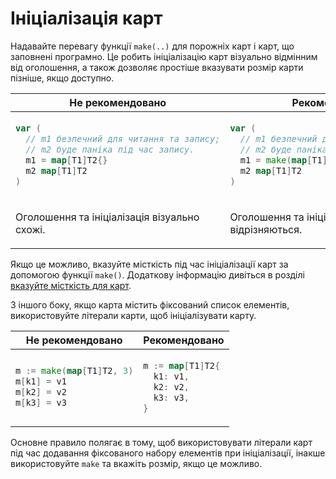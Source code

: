# Ініціалізація карт

Надавайте перевагу функції `make(..)` для порожніх карт і карт, що заповнені програмно.
Це робить ініціалізацію карт візуально відмінним від оголошення,
а також дозволяє простіше вказувати розмір карти пізніше, якщо доступно.

<table>
<thead><tr><th>Не рекомендовано</th><th>Рекомендовано</th></tr></thead>
<tbody>
<tr><td>

```go
var (
  // m1 безпечний для читання та запису;
  // m2 буде паніка під час запису.
  m1 = map[T1]T2{}
  m2 map[T1]T2
)
```

</td><td>

```go
var (
  // m1 безпечний для читання та запису;
  // m2 буде паніка під час запису.
  m1 = make(map[T1]T2)
  m2 map[T1]T2
)
```

</td></tr>
<tr><td>

Оголошення та ініціалізація візуально схожі.

</td><td>

Оголошення та ініціалізація візуально відрізняються.

</td></tr>
</tbody></table>

Якщо це можливо, вказуйте місткість під час ініціалізації карт за допомогою функції `make()`.
Додаткову інформацію дивіться в розділі [вказуйте місткість для карт](#вказуйте-місткість-для-карт).

З іншого боку, якщо карта містить фіксований список елементів,
використовуйте літерали карти, щоб ініціалізувати карту.

<table>
<thead><tr><th>Не рекомендовано</th><th>Рекомендовано</th></tr></thead>
<tbody>
<tr><td>

```go
m := make(map[T1]T2, 3)
m[k1] = v1
m[k2] = v2
m[k3] = v3
```

</td><td>

```go
m := map[T1]T2{
  k1: v1,
  k2: v2,
  k3: v3,
}
```

</td></tr>
</tbody></table>

Основне правило полягає в тому, щоб використовувати літерали карт під час
додавання фіксованого набору елементів при ініціалізації, інакше використовуйте `make` та вкажіть розмір, якщо це можливо.
